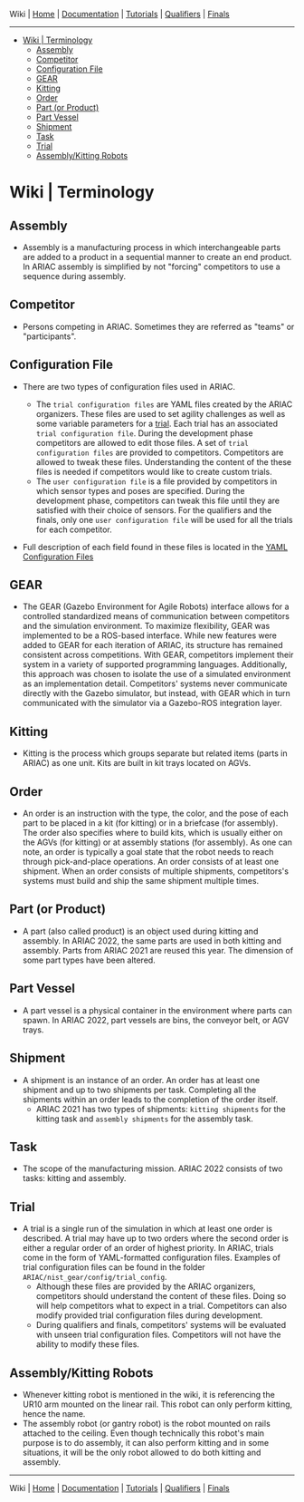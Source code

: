 Wiki | [Home](../../README.md) | [Documentation](../documentation/documentation.md) | [Tutorials](../tutorials/tutorials.md) | [Qualifiers](../qualifiers/qualifier.md) | [Finals](../finals/finals.md)

---

- [Wiki | Terminology](#wiki--terminology)
  - [Assembly](#assembly)
  - [Competitor](#competitor)
  - [Configuration File](#configuration-file)
  - [GEAR](#gear)
  - [Kitting](#kitting)
  - [Order](#order)
  - [Part (or Product)](#part-or-product)
  - [Part Vessel](#part-vessel)
  - [Shipment](#shipment)
  - [Task](#task)
  - [Trial](#trial)
  - [Assembly/Kitting Robots](#assemblykitting-robots)

# Wiki | Terminology

## Assembly

- Assembly is a manufacturing process in which interchangeable parts are added to a product in a sequential manner to create an end product. In ARIAC assembly is simplified by not "forcing" competitors to use a sequence during assembly.

## Competitor

- Persons competing in ARIAC. Sometimes they are referred as "teams" or "participants".

## Configuration File

- There are two types of configuration files used in ARIAC.

  - The `trial configuration files` are YAML files created by the ARIAC organizers. These files are used to set agility challenges as well as some variable parameters for a [trial](##Trial). Each trial has an associated `trial configuration file`. During the development phase competitors are allowed to edit those files. A set of `trial configuration files` are provided to competitors. Competitors are allowed to tweak these files. Understanding the content of the these files is needed if competitors would like to create custom trials.
  - The `user configuration file` is a file provided by competitors in which sensor types and poses are specified. During the development phase, competitors can tweak this file until they are satisfied with their choice of sensors. For the qualifiers and the finals, only one `user configuration file` will be used for all the trials for each competitor.
- Full description of each field found in these files is located in the [YAML Configuration Files](../documentation/configuration_files.md)

## GEAR

- The GEAR (Gazebo Environment for Agile Robots) interface allows for a controlled standardized means of communication between competitors and the simulation environment. To maximize flexibility, GEAR was implemented to be a ROS-based interface. While new features were added to GEAR for each iteration of ARIAC, its structure has remained consistent across competitions. With GEAR, competitors  implement their system in a variety of supported programming languages. Additionally, this approach was chosen to isolate the use of a simulated environment as an implementation detail. Competitors' systems never communicate directly with the Gazebo simulator, but instead, with GEAR which in turn communicated with the simulator via a Gazebo-ROS integration layer.

## Kitting

- Kitting is the process which groups separate  but related items (parts in ARIAC) as one unit. Kits are built in kit trays located on AGVs.

## Order

- An order is an instruction with the type, the color, and the pose of each part to be placed in a kit (for kitting) or in a briefcase (for assembly). The order also specifies where to build kits, which is usually either on the AGVs (for kitting) or at assembly stations (for assembly).  As one can note, an order is typically a goal state that the robot needs to  reach through pick-and-place operations. An order consists of at least one shipment. When an order consists of multiple shipments, competitors's systems must build and ship the same shipment multiple times.

## Part (or Product)

- A part (also called product) is an object used during kitting and assembly. In ARIAC 2022, the same parts are used in both kitting and assembly. Parts from ARIAC 2021 are reused this year. The dimension of some part types have been altered.

## Part Vessel

- A part vessel is a physical container in the environment where parts can spawn. In ARIAC 2022, part vessels are bins, the conveyor belt, or AGV trays.

## Shipment

- A shipment is an instance of an order. An order has at least one shipment and up to two shipments per task. Completing all the shipments within an order leads to the completion of the order itself.
  - ARIAC 2021 has two types of shipments: `kitting shipments` for the kitting task and `assembly shipments` for the assembly task.

## Task

- The scope of the manufacturing mission. ARIAC 2022 consists of two tasks: kitting and assembly.

## Trial

- A trial is a single run of the simulation in which at least one order is  described. A trial may have up to two orders where the second order is either a regular order of an order of highest priority. In ARIAC, trials come in the form of YAML-formatted configuration files. Examples of trial configuration files can be found in the folder `ARIAC/nist_gear/config/trial_config`.
  - Although these files are provided by the ARIAC organizers, competitors should understand the content of these files. Doing so will help competitors what to expect in a trial. Competitors can also modify provided trial configuration files during development.
  - During qualifiers and finals, competitors' systems will be evaluated with unseen trial configuration files. Competitors will not have the ability to modify these files.

## Assembly/Kitting Robots

- Whenever kitting robot is mentioned in the wiki, it is referencing the UR10 arm mounted on the linear rail. This robot can only perform kitting, hence the name.
- The assembly robot (or gantry robot) is the robot mounted on rails attached to the ceiling. Even though technically this robot's main purpose is to do assembly, it can also perform kitting and in some situations, it will be the only robot allowed to do both kitting and assembly.

---

Wiki | [Home](../../README.md) | [Documentation](../documentation/documentation.md) | [Tutorials](../tutorials/tutorials.md) | [Qualifiers](../qualifiers/qualifier.md) | [Finals](../finals/finals.md)
